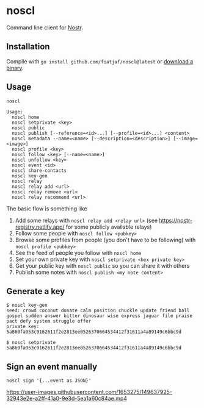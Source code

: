 noscl
=====

Command line client for [Nostr](https://github.com/fiatjaf/nostr).

## Installation

Compile with `go install github.com/fiatjaf/noscl@latest` or [download a binary](releases/).

## Usage

```
noscl

Usage:
  noscl home
  noscl setprivate <key>
  noscl public
  noscl publish [--reference=<id>...] [--profile=<id>...] <content>
  noscl metadata --name=<name> [--description=<description>] [--image=<image>]
  noscl profile <key>
  noscl follow <key> [--name=<name>]
  noscl unfollow <key>
  noscl event <id>
  noscl share-contacts
  noscl key-gen
  noscl relay
  noscl relay add <url>
  noscl relay remove <url>
  noscl relay recommend <url>
```

The basic flow is something like

1. Add some relays with `noscl relay add <relay url>` (see https://nostr-registry.netlify.app/ for some publicly available relays)
2. Follow some people with `noscl follow <pubkey>`
3. Browse some profiles from people (you don't have to be following) with `noscl profile <pubkey>`
4. See the feed of people you follow with `noscl home`
5. Set your own private key with `noscl setprivate <hex private key>`
6. Get your public key with `noscl public` so you can share it with others
7. Publish some notes with `noscl publish <my note content>`

## Generate a key

```
$ noscl key-gen
seed: crowd coconut donate calm position chuckle update friend ball gospel sudden answer bitter dinosaur wise express jaguar file praise pact defy system struggle offer
private key: 5a860fa953c9162611f2e2813ee0526370664534412f31611a4a89149c6bbc9d

$ noscl setprivate 5a860fa953c9162611f2e2813ee0526370664534412f31611a4a89149c6bbc9d
```

## Sign an event manually

```
noscl sign '{...event as JSON}'
```

https://user-images.githubusercontent.com/1653275/149637925-32943e2e-a2ff-41a0-9e3d-5ea1a60c84ae.mp4

